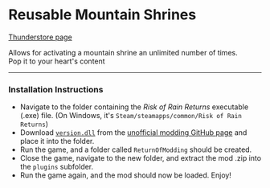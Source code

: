 # Reusable Mountain Shrines
[Thunderstore page](https://thunderstore.io/c/risk-of-rain-returns/p/Klehrik/ReusableMountainShrines/)

Allows for activating a mountain shrine an unlimited number of times.  
Pop it to your heart's content

---

### Installation Instructions

* Navigate to the folder containing the *Risk of Rain Returns* executable (.exe) file.  (On Windows, it's `Steam/steamapps/common/Risk of Rain Returns`)
* Download [`version.dll`](https://github.com/return-of-modding/ReturnOfModding/releases/tag/nightly) from the [unofficial modding GitHub page](https://github.com/return-of-modding/ReturnOfModding/) and place it into the folder.
* Run the game, and a folder called `ReturnOfModding` should be created.
* Close the game, navigate to the new folder, and extract the mod .zip into the `plugins` subfolder.
* Run the game again, and the mod should now be loaded. Enjoy!
